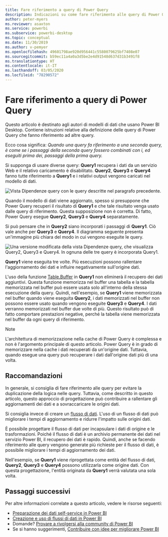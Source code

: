 ```yaml
---
title: Fare riferimento a query di Power Query
description: Indicazioni su come fare riferimento alle query di Power Query.
author: peter-myers
ms.reviewer: asaxton
ms.service: powerbi
ms.subservice: powerbi-desktop
ms.topic: conceptual
ms.date: 11/30/2019
ms.author: v-pemyer
ms.openlocfilehash: 49601798ae920d956441c5580079625bf7408e07
ms.sourcegitcommit: b59ec11a4a0a3d5be2e4d91548d637d31b3491f8
ms.translationtype: HT
ms.contentlocale: it-IT
ms.lasthandoff: 03/05/2020
ms.locfileid: "78290572"
---
```

# <a name="referencing-power-query-queries"></a>Fare riferimento a query di Power Query

Questo articolo è destinato agli autori di modelli di dati che usano Power BI Desktop. Contiene istruzioni relative alla definizione delle query di Power Query che fanno riferimento ad altre query.

Ecco cosa significa: _Quando una query fa riferimento a una seconda query, è come se i passaggi della seconda query fossero combinati con i, ed eseguiti prima dei, passaggi della prima query._

Si supponga di usare diverse query: **Query1** recupera i dati da un servizio Web e il relativo caricamento è disabilitato. **Query2**, **Query3** e **Query4** fanno tutte riferimento a **Query1** e i relativi output vengono caricati nel modello di dati.

![Vista Dipendenze query con le query descritte nel paragrafo precedente.](media/power-query-referenced-queries/query-dependencies-web-service.png)

Quando il modello di dati viene aggiornato, spesso si presuppone che Power Query recuperi il risultato di **Query1** e che tale risultato venga usato dalle query di riferimento. Questa supposizione non è corretta. Di fatto, Power Query esegue **Query2**, **Query3** e **Query4** separatamente.

Si può pensare che in **Query2** siano incorporati i passaggi di **Query1**. Ciò vale anche per **Query3** e **Query4**. Il diagramma seguente presenta un'immagine più chiara del modo in cui vengono eseguite le query.

![Una versione modificata della vista Dipendenze query, che visualizza Query2, Query3 e Query4. In ognuna delle tre query è incorporata Query1.](media/power-query-referenced-queries/query-dependencies-web-service-concept.png)

**Query1** viene eseguita tre volte. Più esecuzioni possono rallentare l'aggiornamento dei dati e influire negativamente sull'origine dati.

L'uso della funzione [Table.Buffer](/powerquery-m/table-buffer) in **Query1** non eliminerà il recupero dei dati aggiuntivi. Questa funzione memorizza nel buffer una tabella e la tabella memorizzata nel buffer può essere usata solo all'interno della stessa esecuzione della query. Quindi, nell'esempio, se **Query1** viene memorizzata nel buffer quando viene eseguita **Query2**, i dati memorizzati nel buffer non possono essere usato quando vengono eseguite **Query3** e **Query4**. I dati verranno memorizzati nel buffer due volte di più. Questo risultato può di fatto comportare prestazioni negative, perché la tabella viene memorizzata nel buffer da ogni query di riferimento.

> [!NOTE]
> L'architettura di memorizzazione nella cache di Power Query è complessa e non è l'argomento principale di questo articolo. Power Query è in grado di memorizzare nella cache i dati recuperati da un'origine dati. Tuttavia, quando esegue una query può recuperare i dati dall'origine dati più di una volta.

## <a name="recommendations"></a>Raccomandazioni

In generale, si consiglia di fare riferimento alle query per evitare la duplicazione della logica nelle query. Tuttavia, come descritto in questo articolo, questo approccio di progettazione può contribuire a rallentare gli aggiornamenti dei dati e a sovraccaricare le origini dati.

Si consiglia invece di creare un [flusso di dati](../service-dataflows-overview.md). L'uso di un flusso di dati può migliorare i tempi di aggiornamento e ridurre l'impatto sulle origini dati.

È possibile progettare il flusso di dati per incapsulare i dati di origine e le trasformazioni. Poiché il flusso di dati è un archivio permanente dei dati nel servizio Power BI, il recupero dei dati è rapido. Quindi, anche se facendo riferimento alle query vengono generate più richieste per il flusso di dati, è possibile migliorare i tempi di aggiornamento dei dati.

Nell'esempio, se **Query1** viene riprogettata come entità del flusso di dati, **Query2**, **Query3** e **Query4** possono utilizzarla come origine dati. Con questa progettazione, l'entità originata da **Query1** verrà valutata una sola volta.

## <a name="next-steps"></a>Passaggi successivi

Per altre informazioni correlate a questo articolo, vedere le risorse seguenti:

- [Preparazione dei dati self-service in Power BI](../service-dataflows-overview.md)
- [Creazione e uso di flussi di dati in Power BI](../service-dataflows-create-use.md)
- Domande? [Provare a rivolgersi alla community di Power BI](https://community.powerbi.com/)
- Se si hanno suggerimenti, [Contribuire con idee per migliorare Power BI](https://ideas.powerbi.com/)
